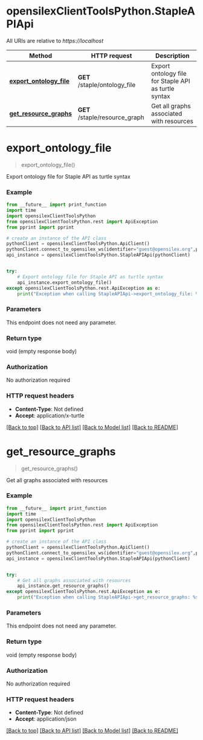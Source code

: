 # opensilexClientToolsPython.StapleAPIApi

All URIs are relative to *https://localhost*

Method | HTTP request | Description
------------- | ------------- | -------------
[**export_ontology_file**](StapleAPIApi.md#export_ontology_file) | **GET** /staple/ontology_file | Export ontology file for Staple API as turtle syntax
[**get_resource_graphs**](StapleAPIApi.md#get_resource_graphs) | **GET** /staple/resource_graph | Get all graphs associated with resources


# **export_ontology_file**
> export_ontology_file()

Export ontology file for Staple API as turtle syntax



### Example
```python
from __future__ import print_function
import time
import opensilexClientToolsPython
from opensilexClientToolsPython.rest import ApiException
from pprint import pprint

# create an instance of the API class
pythonClient = opensilexClientToolsPython.ApiClient()
pythonClient.connect_to_opensilex_ws(identifier="guest@opensilex.org",password="guest",host="https://localhost")
api_instance = opensilexClientToolsPython.StapleAPIApi(pythonClient)


try:
    # Export ontology file for Staple API as turtle syntax
    api_instance.export_ontology_file()
except opensilexClientToolsPython.rest.ApiException as e:
    print("Exception when calling StapleAPIApi->export_ontology_file: %s\n" % e)
```

### Parameters
This endpoint does not need any parameter.


### Return type

void (empty response body)

### Authorization

No authorization required

### HTTP request headers

 - **Content-Type**: Not defined
 - **Accept**: application/x-turtle

[[Back to top]](#) [[Back to API list]](../README.md#documentation-for-api-endpoints) [[Back to Model list]](../README.md#documentation-for-models) [[Back to README]](../README.md)

# **get_resource_graphs**
> get_resource_graphs()

Get all graphs associated with resources



### Example
```python
from __future__ import print_function
import time
import opensilexClientToolsPython
from opensilexClientToolsPython.rest import ApiException
from pprint import pprint

# create an instance of the API class
pythonClient = opensilexClientToolsPython.ApiClient()
pythonClient.connect_to_opensilex_ws(identifier="guest@opensilex.org",password="guest",host="https://localhost")
api_instance = opensilexClientToolsPython.StapleAPIApi(pythonClient)


try:
    # Get all graphs associated with resources
    api_instance.get_resource_graphs()
except opensilexClientToolsPython.rest.ApiException as e:
    print("Exception when calling StapleAPIApi->get_resource_graphs: %s\n" % e)
```

### Parameters
This endpoint does not need any parameter.


### Return type

void (empty response body)

### Authorization

No authorization required

### HTTP request headers

 - **Content-Type**: Not defined
 - **Accept**: application/json

[[Back to top]](#) [[Back to API list]](../README.md#documentation-for-api-endpoints) [[Back to Model list]](../README.md#documentation-for-models) [[Back to README]](../README.md)

